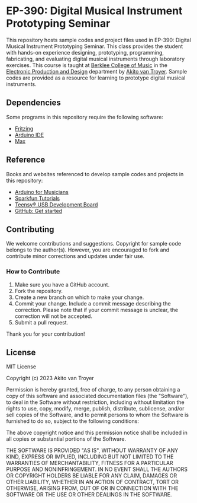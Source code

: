 # EP-390: Digital Musical Instrument Prototyping Seminar 

This repository hosts sample codes and project files used in EP-390: Digital Musical Instrument Prototyping Seminar. This class provides the student with hands-on experience designing, prototyping, programming, fabricating, and evaluating digital musical instruments through laboratory exercises. This course is taught at [Berklee College of Music](https://www.berklee.edu/) in the [Electronic Production and Design](https://college.berklee.edu/electronic-production-design) department by [Akito van Troyer](https://vantroyer.com/). Sample codes are provided as a resource for learning to prototype digital musical instruments. 

## Dependencies
Some programs in this repository require the following software:

- [Fritzing](https://fritzing.org/)
- [Arduino IDE](https://www.arduino.cc/en/software)
- [Max](https://cycling74.com/products/max)

## Reference
Books and websites referenced to develop sample codes and projects in this repository:

- [Arduino for Musicians](https://global.oup.com/academic/product/arduino-for-musicians-9780199309320?cc=us&lang=en&)
- [Sparkfun Tutorials](https://learn.sparkfun.com/)
- [Teensy® USB Development Board](https://www.pjrc.com/teensy/)
- [GitHub: Get started](https://docs.github.com/en/get-started)

## Contributing
We welcome contributions and suggestions. Copyright for sample code belongs to the author(s). However, you are encouraged to fork and contribute minor corrections and updates under fair use.

### How to Contribute

1. Make sure you have a GitHub account.
2. Fork the repository.
3. Create a new branch on which to make your change.
4. Commit your change. Include a commit message describing the correction. Please note that if your commit message is unclear, the correction will not be accepted.
5. Submit a pull request.

Thank you for your contribution!

## License
MIT License

Copyright (c) 2023 Akito van Troyer

Permission is hereby granted, free of charge, to any person obtaining a copy
of this software and associated documentation files (the "Software"), to deal
in the Software without restriction, including without limitation the rights
to use, copy, modify, merge, publish, distribute, sublicense, and/or sell
copies of the Software, and to permit persons to whom the Software is
furnished to do so, subject to the following conditions:

The above copyright notice and this permission notice shall be included in all
copies or substantial portions of the Software.

THE SOFTWARE IS PROVIDED "AS IS", WITHOUT WARRANTY OF ANY KIND, EXPRESS OR
IMPLIED, INCLUDING BUT NOT LIMITED TO THE WARRANTIES OF MERCHANTABILITY,
FITNESS FOR A PARTICULAR PURPOSE AND NONINFRINGEMENT. IN NO EVENT SHALL THE
AUTHORS OR COPYRIGHT HOLDERS BE LIABLE FOR ANY CLAIM, DAMAGES OR OTHER
LIABILITY, WHETHER IN AN ACTION OF CONTRACT, TORT OR OTHERWISE, ARISING FROM,
OUT OF OR IN CONNECTION WITH THE SOFTWARE OR THE USE OR OTHER DEALINGS IN THE
SOFTWARE.